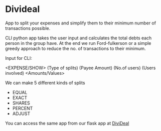 # Divideal
App to split your expenses and simplify them to their minimum number of transactions possible.

CLI python app takes the user input and calculates the total debts each person in the group have. 
At the end we run Ford-fulkerson or a simple greedy approach to reduce the no. of transactions to their minimum.

Input for CLI:

<EXPENSE/SHOW> (Type of splits) (Payee Amount) (No.of users) (Users involved) <Amounts/Values>
  
We can make 5 different kinds of splits 
  * EQUAL
  * EXACT
  * SHARES
  * PERCENT
  * ADJUST

You can access the same app from our flask app at [DiviDeal](https://divideal.pythonanywhere.com)

